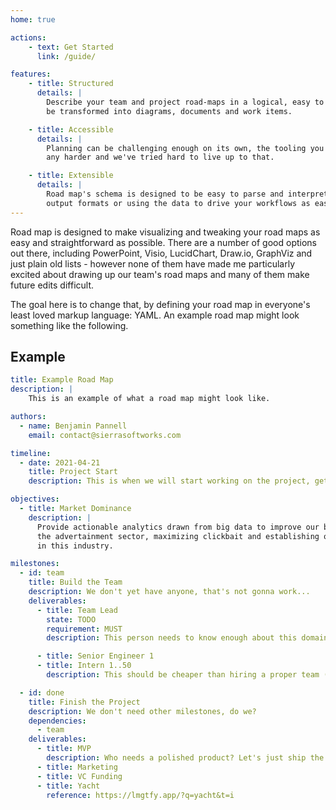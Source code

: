 ```yaml
---
home: true

actions:
    - text: Get Started
      link: /guide/

features:
    - title: Structured
      details: |
        Describe your team and project road-maps in a logical, easy to understand, format which can then
        be transformed into diagrams, documents and work items.

    - title: Accessible
      details: |
        Planning can be challenging enough on its own, the tooling you use to manage it shouldn't make that
        any harder and we've tried hard to live up to that.

    - title: Extensible
      details: |
        Road map's schema is designed to be easy to parse and interpret, making the process of adding your own
        output formats or using the data to drive your workflows as easy as pie.
---
```



Road map is designed to make visualizing and tweaking your road maps as easy
and straightforward as possible. There are a number of good options out there,
including PowerPoint, Visio, LucidChart, Draw.io, GraphViz and just plain old
lists - however none of them have made me particularly excited about drawing
up our team's road maps and many of them make future edits difficult.

The goal here is to change that, by defining your road map in everyone's least
loved markup language: YAML. An example road map might look something like the
following.

## Example

```yaml
title: Example Road Map
description: |
    This is an example of what a road map might look like.

authors:
  - name: Benjamin Pannell
    email: contact@sierrasoftworks.com

timeline:
  - date: 2021-04-21
    title: Project Start
    description: This is when we will start working on the project, get the team ready!

objectives:
  - title: Market Dominance
    description: |
      Provide actionable analytics drawn from big data to improve our brand identity in
      the advertainment sector, maximizing clickbait and establishing ourselves as a disruptor
      in this industry.

milestones:
  - id: team
    title: Build the Team
    description: We don't yet have anyone, that's not gonna work...
    deliverables:
      - title: Team Lead
        state: TODO
        requirement: MUST
        description: This person needs to know enough about this domain to be able to run with the project.

      - title: Senior Engineer 1
      - title: Intern 1..50
        description: This should be cheaper than hiring a proper team (right?).

  - id: done
    title: Finish the Project
    description: We don't need other milestones, do we?
    dependencies:
      - team
    deliverables:
      - title: MVP
        description: Who needs a polished product? Let's just ship the MVP and call it done.
      - title: Marketing
      - title: VC Funding
      - title: Yacht
        reference: https://lmgtfy.app/?q=yacht&t=i
```


<ClientOnly>
    <Contributors repo="fnxpt/roadmap" />
</ClientOnly>